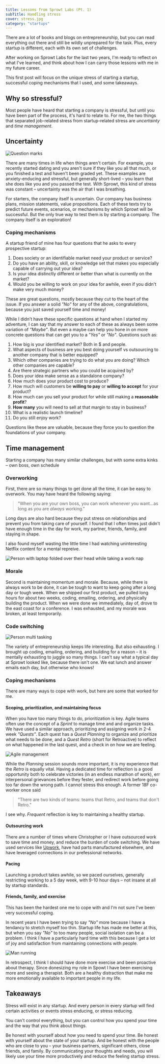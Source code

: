 ```yaml
---
title: Lessons from Sprowt Labs (Pt. 1)
subTitle: Handling stress
cover: stress.jpg
category: "startups"
---
```


There are a lot of books and blogs on entrepreneurship, but you can read everything out there and still be wildly unprepared for the task. Plus, every startup is different, each with its own set of challenges.

After working on Sprowt Labs for the last two years, I'm ready to reflect on what I've learned, and think about how I can carry those lessons with me in my future career.

This first post will focus on the unique stress of starting a startup, successful coping mechanisms that I used, and some takeaways.

## Why so stressful?
Most people have heard that starting a company is stressful, but until you have been part of the process, it's hard to relate to. For me, the two things that separated job-related stress from startup-related stress are _uncertainty_ and _time management_.

## Uncertainty
![Question marks](uncertainty.jpg)


There are many times in life when things aren't certain. For example, you recently started dating and you aren't sure if they like you all that much, or you finished a test and haven't been graded yet. These examples are anxiety-enducing and stressful, but generally short-lived – you learn that she does like you and you passed the test. With Sprowt, this kind of stress was constant – uncertainty was the air that I was breathing.

For starters, the company itself is uncertain. Our company has business plans, mission statements, value propositions. Each of these texts try to predict future events, scenarios, or mechanisms by which Sprowt will be successful. But the only true way to test them is by starting a company. The company itself is an exploration!

### Coping mechanisms
 A startup friend of mine has four questions that he asks to every prospective startup:

1. Does society or an identifiable market need your product or service?
2. Do you have an ability, skill, or knowledge set that makes you especially capable of carrying out your idea?
3. Is your idea distinctly different or better than what is currently on the market?
4. Would you be willing to work on your idea for awhile, even if you didn't make very much money?

These are great questions, mostly because they cut to the heart of the issue. If you answer a solid _"No"_ for any of the above, congratulations, because you just saved yourself time and money!

While I didn't have these specific questions at hand when I started my adventure, I can say that my answer to each of these as always been some variation of _"Maybe"_. But even a maybe can help you hone in on more concrete questions that can get you to a _"Yes"_ or _"No"_. Questions such as:

1. How big is your identified market? Both in $ and people.
1. What aspects of business are you best doing yourself vs outsourcing to another company that is better equipped?
1. Which other companies are trying to do what you are doing? Which other companies are capable?
1. Are there strategic partners who you could be acquired by?
1. Does your idea make sense as a standalone company?
1. How much does your product cost to produce?
1. How much will customers be **willing to pay** or **willing to accept** for your product?
1. How much can you sell your product for while still making a **reasonable profit**?
1. **How many** you will need to sell at that margin to stay in business?
1. What is a realistic launch timeline?
1. Do you still enjoy work?

Questions like these are valuable, because they force you to question the foundations of your company.

## Time management
Starting a company has many similar challenges, but with some extra kinks – own boss, own schedule

### Overworking

First, there are so many things to get done all the time, it can be easy to overwork. You may have heard the following saying:

> "When you are your own boss, you can work whenever you want...as long as you are _always_ working."

Long days are also hard because they put stress on relationships and prevent you from taking care of yourself. I found that I often times just didn't have enough time in the day for work, my partner, friends, family, and staying in shape.

I also found myself wasting the little time I had watching uninteresting Netflix content for a mental repreive.

![Person with laptop folded over their head while taking a work nap](overworking.jpeg)

### Morale
Second is maintaining momentum and morale. Because, while there is always work to be done, it can be tough to want to keep going after a long day or tough week. When we shipped our first product, we pulled long hours for about two weeks, coding, emailing, ordering, and physically building the product. When we were done we immediately, day of, drove to the east coast for a conference. I was exhausted, and my morale was broken, at least temporarily.

### Code switching

![Person multi tasking](code-switching.png)

The variety of entrepreneurship keeps life interesting. But also exhausting. I brought up coding, emailing, ordering, and building for a reason – it is mentally exhausting to juggle so many things. I can't say what a typical day at Sprowt looked like, because there isn't one. We eat lunch and answer emails each day, but otherwise who knows!

### Coping mechanisms

There are many ways to cope with work, but here are some that worked for me.

#### Scoping, prioritization, and maintaining focus

When you have too many things to do, prioritization is key. Agile teams often use the concept of a _Sprint_ to manage time and and organize tasks. We have used a similar approach, prioritizing and assigning work in 2-4 week _"Quests"_. Each quest has a _Quest Planning_ to organize and prioritize what needs to be done, and a _Quest Retro_ (short for Retroactive) to reflect on what happened in the last quest, and a check in on how we are feeling.

![Agile management](agile.jpeg)

While the _Planning_ session sounds more important, it is my experience that the _Retro_ is equally vital. Having a dedicated time for reflection is a good opportunity both to celebrate victories (in an endless marathon of work), err interpersonal grievances before they fester, and redirect work before going too far down the wrong path. I cannot stress this enough. A former 18F co-worker once said

> "There are two kinds of teams: teams that Retro, and teams that don't Retro."

I see why. _Frequent_ reflection is key to maintaining a healthy startup.

#### Outsourcing work
There are a number of times where Christopher or I have outsourced work to save time and money, and reduce the burden of code switching. We have used services like [Upwork](https://upwork.com), have had parts manufactured elsewhere, and have leveraged  connections in our prefessional networks.

#### Pacing
Launching a product takes awhile, so we paced ourselves, generally restricting working to a 5 day week, with 9-10 hour days – not insane at all by startup standards.

#### Friends, family, and exercise
This has been the hardest one me to cope with and I'm not sure I've been very successful coping.

In recent years I have been trying to say _"No"_ more because I have a tendancy to stretch myself too thin. Startup life has made me better at this, but when you say _"No"_ to too many people, social isolation can be a problem. I think I have a particularly hard time with this because I get a lot of joy and satisfaction from maintaining connections with people.

![Man running](man-running.png)

In retrospect, I think I should have done more exercise and been proactive about therapy. Since donesizing my role in Spowt I have been exercising more and seeing a therapist. Both are a healthy distraction that make me more emotionally available to important people in my life.

## Takeaways

Stress will exist in any startup. And every person in every startup will find certain activities or events stress enducing, or stress reducing.

You can't control everything, but you can control how you spend your time and the way that you think about things.

Be honest with yourself about how you need to spend your time. Be honest with yourself about the state of your startup. And be honest with the people who are close to you – your business partners, significant others, close friends, and family. By communicating your thoughts and needs, you will likely use your time more productively and reduce the feeling startup stress.

